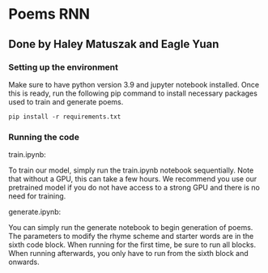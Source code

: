 # Poems RNN

## Done by Haley Matuszak and Eagle Yuan


### Setting up the environment

Make sure to have python version 3.9 and jupyter notebook installed. Once this is ready, run the following pip command to install necessary packages used to train and generate poems.
```
pip install -r requirements.txt
```

### Running the code

train.ipynb:

To train our model, simply run the train.ipynb notebook sequentially. Note that without a GPU, this can take a few hours. We recommend you use our pretrained model if you do not have access to a strong GPU and there is no need for training.

generate.ipynb: 

You can simply run the generate notebook to begin generation of poems. The parameters to modify the rhyme scheme and starter words are in the sixth code block. When running for the first time, be sure to run all blocks. When running afterwards, you only have to run from the sixth block and onwards.
